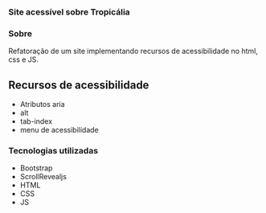 ### Site acessível sobre Tropicália


### Sobre

Refatoração de um site implementando recursos de acessibilidade no html, css e JS.




## Recursos de acessibilidade
 - Atributos aria
 - alt
 - tab-index
 - menu de acessibilidade



### Tecnologias utilizadas
 - Bootstrap
 - ScrollRevealjs
 - HTML
 - CSS
 - JS
